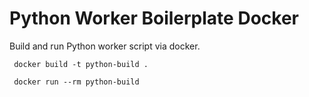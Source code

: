 # Python Worker Boilerplate Docker

Build and run Python worker script via docker.

```
 docker build -t python-build .

 docker run --rm python-build
```
